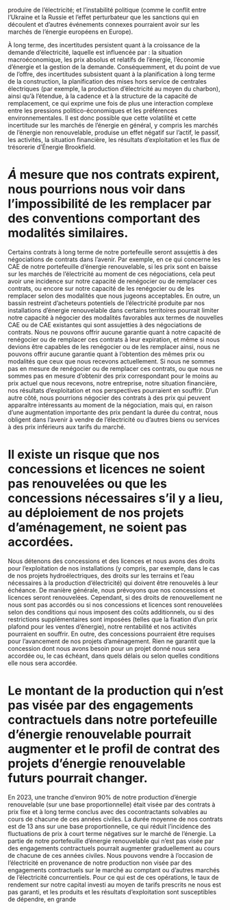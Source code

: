 produire de l’électricité; et l’instabilité politique (comme le conflit entre l’Ukraine et la Russie et l’effet perturbateur que les sanctions qui en découlent et d’autres événements connexes pourraient avoir sur les marchés de l’énergie européens en Europe).  

À long terme, des incertitudes persistent quant à la croissance de la demande d’électricité, laquelle est influencée par : la situation macroéconomique, les prix absolus et relatifs de l’énergie, l’économie d’énergie et la gestion de la demande. Conséquemment, et du point de vue de l’offre, des incertitudes subsistent quant à la planification à long terme de la construction, la planification des mises hors service de centrales électriques (par exemple, la production d’électricité au moyen du charbon), ainsi qu’à l’étendue, à la cadence et à la structure de la capacité de remplacement, ce qui exprime une fois de plus une interaction complexe entre les pressions politico-économiques et les préférences environnementales. Il est donc possible que cette volatilité et cette incertitude sur les marchés de l’énergie en général, y compris les marchés de l’énergie non renouvelable, produise un effet négatif sur l’actif, le passif, les activités, la situation financière, les résultats d’exploitation et les flux de trésorerie d’Énergie Brookfield.  

# $\dot { A }$ mesure que nos contrats expirent, nous pourrions nous voir dans l’impossibilité de les remplacer par des conventions comportant des modalités similaires.  

Certains contrats à long terme de notre portefeuille seront assujettis à des négociations de contrats dans l’avenir. Par exemple, en ce qui concerne les CAE de notre portefeuille d’énergie renouvelable, si les prix sont en baisse sur les marchés de l’électricité au moment de ces négociations, cela peut avoir une incidence sur notre capacité de renégocier ou de remplacer ces contrats, ou encore sur notre capacité de les renégocier ou de les remplacer selon des modalités que nous jugeons acceptables. En outre, un bassin restreint d’acheteurs potentiels de l’électricité produite par nos installations d’énergie renouvelable dans certains territoires pourrait limiter notre capacité à négocier des modalités favorables aux termes de nouvelles CAE ou de CAE existantes qui sont assujetties à des négociations de contrats. Nous ne pouvons offrir aucune garantie quant à notre capacité de renégocier ou de remplacer ces contrats à leur expiration, et même si nous devions être capables de les renégocier ou de les remplacer ainsi, nous ne pouvons offrir aucune garantie quant à l’obtention des mêmes prix ou modalités que ceux que nous recevons actuellement. Si nous ne sommes pas en mesure de renégocier ou de remplacer ces contrats, ou que nous ne sommes pas en mesure d’obtenir des prix correspondant pour le moins au prix actuel que nous recevons, notre entreprise, notre situation financière, nos résultats d’exploitation et nos perspectives pourraient en souffrir. D’un autre côté, nous pourrions négocier des contrats à des prix qui peuvent apparaître intéressants au moment de la négociation, mais qui, en raison d’une augmentation importante des prix pendant la durée du contrat, nous obligent dans l’avenir à vendre de l’électricité ou d’autres biens ou services à des prix inférieurs aux tarifs du marché.  

# Il existe un risque que nos concessions et licences ne soient pas renouvelées ou que les concessions nécessaires s’il y a lieu, au déploiement de nos projets d’aménagement, ne soient pas accordées.  

Nous détenons des concessions et des licences et nous avons des droits pour l’exploitation de nos installations (y compris, par exemple, dans le cas de nos projets hydroélectriques, des droits sur les terrains et l’eau nécessaires à la production d’électricité) qui doivent être renouvelés à leur échéance. De manière générale, nous prévoyons que nos concessions et licences seront renouvelées. Cependant, si des droits de renouvellement ne nous sont pas accordés ou si nos concessions et licences sont renouvelées selon des conditions qui nous imposent des coûts additionnels, ou si des restrictions supplémentaires sont imposées (telles que la fixation d’un prix plafond pour les ventes d’énergie), notre rentabilité et nos activités pourraient en souffrir. En outre, des concessions pourraient être requises pour l’avancement de nos projets d’aménagement. Rien ne garantit que la concession dont nous avons besoin pour un projet donné nous sera accordée ou, le cas échéant, dans quels délais ou selon quelles conditions elle nous sera accordée.  

# Le montant de la production qui n’est pas visée par des engagements contractuels dans notre portefeuille d’énergie renouvelable pourrait augmenter et le profil de contrat des projets d’énergie renouvelable futurs pourrait changer.  

En 2023, une tranche d’environ $90 \%$ de notre production d’énergie renouvelable (sur une base proportionnelle) était visée par des contrats à prix fixe et à long terme conclus avec des cocontractants solvables au cours de chacune de ces années civiles. La durée moyenne de nos contrats est de 13 ans sur une base proportionnelle, ce qui réduit l’incidence des fluctuations de prix à court terme négatives sur le marché de l’énergie. La partie de notre portefeuille d’énergie renouvelable qui n’est pas visée par des engagements contractuels pourrait augmenter graduellement au cours de chacune de ces années civiles. Nous pouvons vendre à l’occasion de l’électricité en provenance de notre production non visée par des engagements contractuels sur le marché au comptant ou d’autres marchés de l’électricité concurrentiels. Pour ce qui est de ces opérations, le taux de rendement sur notre capital investi au moyen de tarifs prescrits ne nous est pas garanti, et les produits et les résultats d’exploitation sont susceptibles de dépendre, en grande  